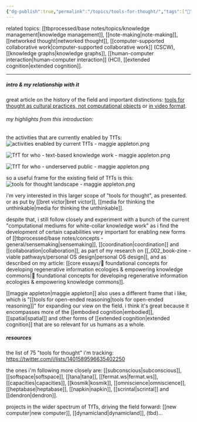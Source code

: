 ```yaml
---
{"dg-publish":true,"permalink":"/topics/tools-for-thought/","tags":["🌱","knowledgemanagement"],"created":"2022-12-06T12:07:03.218-03:00","updated":"2024-05-28T19:40:40.886-03:00"}
---
```


related topics: [[tbprocessed/base notes/topics/knowledge management\|knowledge management]], [[note-making\|note-making]], [[networked thought\|networked thought]], [[computer-supported collaborative work\|computer-supported collaborative work]] (CSCW), [[knowledge graphs\|knowledge graphs]], [[human-computer interaction\|human-computer interaction]] (HCI), [[extended cognition\|extended cognition]].

---

##### intro & my relationship with it

great article on the history of the field and important distinctions: [tools for thought as cultural practices, not computational objects](https://maggieappleton.com/tools-for-thought) or [in video format](https://www.youtube.com/watch?v=yKjxhoavCRM).

###### my highlights from this introduction:

the activities that are currently enabled by TfTs:
![activities enabled by current TfTs - maggie appleton.png](/img/user/activities%20enabled%20by%20current%20TfTs%20-%20maggie%20appleton.png)

![TfT for who - text-based knowledge work - maggie appleton.png](/img/user/TfT%20for%20who%20-%20text-based%20knowledge%20work%20-%20maggie%20appleton.png)

![TfT for who - underserved public - maggie appleton.png](/img/user/TfT%20for%20who%20-%20underserved%20public%20-%20maggie%20appleton.png)

so a useful frame for the existing field of TfTs is this:
![tools for thought landscape - maggie appleton.png](/img/user/tools%20for%20thought%20landscape%20-%20maggie%20appleton.png)

i'm very interested in this larger scope of "tools for thought", as presented. or as put by [[bret victor\|bret victor]], [[media for thinking the unthinkable\|media for thinking the unthinkable]].

despite that, i still follow closely and experiment with a bunch of the current "computational mediums for white-collar knowledge work" as i find the development of certain capabilities very important for enabling new forms of [[tbprocessed/base notes/concepts - general/sensemaking\|sensemaking]], [[coordination\|coordination]] and [[collaboration\|collaboration]], as part of my research on [[_002_book-zine - viable pathways/personal OS design\|personal OS design]], and as described on my article: [[core essays/💭 foundational concepts for developing regenerative information ecologies & empowering knowledge commons\|💭 foundational concepts for developing regenerative information ecologies & empowering knowledge commons]].

[[maggie appleton\|maggie appleton]] also uses a different frame that i like, which is "[[tools for open-ended reasoning\|tools for open-ended reasoning]]" for expanding our view on the field. i think it's great because it encompasses more of the [[embodied cognition\|embodied]], [[spatial\|spatial]] and other forms of [[extended cognition\|extended cognition]] that are so relevant for us humans as a whole.

##### resources

the list of 75 "tools for thought" i'm tracking: https://twitter.com/i/lists/1401589596635402250

the ones i'm following more closely are: [[subconscious\|subconscious]], [[softspace\|softspace]], [[tana\|tana]], [[fermat.ws\|fermat.ws]], [[capacities\|capacities]], [[kosmik\|kosmik]], [[omniscience\|omniscience]], [[heptabase\|heptabase]], [[napkin\|napkin]], [[scrintal\|scrintal]] and [[dendron\|dendron]].

projects in the wider spectrum of TfTs, driving the field forward:
[[new computer\|new computer]], [[dynamicland\|dynamicland]], (tbd)...